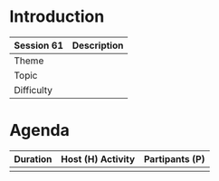 # Introduction

| Session 61 | Description |
| ---------- | ----------- |
| Theme      |             |
| Topic      |             |
| Difficulty |             |

# Agenda

| Duration | Host (H) Activity | Partipants (P) |
| -------- | ----------------- | -------------- |
|          |                   |                |

